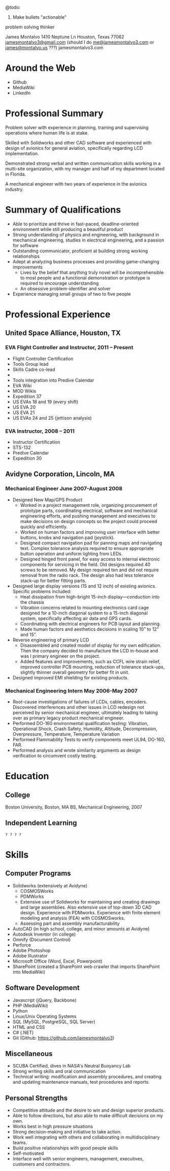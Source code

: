@todo:
  1. Make bullets "actionable"



problem solving thinker





James Montalvo
1410 Neptune Ln
Houston, Texas 77062
jamesmontalvo3@gmail.com (should I do me@jamesmontalvo3.com or james@montalvo.us ???)
jamesmontalvo3.com



Around the Web
==============

* Github
* MediaWiki
* LinkedIn

Professional Summary
====================

Problem solver with experience in planning, training and supervising operations where human life is at stake.

Skilled with Solidworks and other CAD software and experienced with design of avionics for general aviation, specifically regarding LCD implementation.

Demonstrated strong verbal and written communication skills working in a multi-site organization, with my manager and half of my department located in Florida.

A mechanical engineer with two years of experience in the avionics industry.


Summary of Qualifications
=========================

* Able to prioritize and thrive in fast-paced, deadline-oriented environment while still producing a beautiful product
* Strong understanding of physics and engineering, with background in mechanical engineering, studies in electrical engineering, and a passion for software
* Outstanding communicator, proficient at building strong working relationships
* Adept at analyzing business processes and providing game-changing improvements
  * Lives by the belief that anything truly novel will be incomprehensible to most people and a functional demonstration or prototype is required to encourage understanding
  * An obsessive problem-identifier and solver
* Experience managing small groups of two to five people


Professional Experience
=======================

United Space Alliance, Houston, TX
----------------------------------

### EVA Flight Controller and Instructor, 2011 – Present

* Flight Controller Certification
* Tools Group lead
* Skills Cadre co-lead
* 
* Tools integration into Predive Calendar
* EVA Wiki
* MOD Wikis
* Expedition 37
* US EVAs 18 and 19 (every shift)
* US EVA 20
* US EVA 21
* US EVAs 24 and 25 (jettison analysis)

### EVA Instructor, 2008 – 2011

* Instructor Certification
* STS-132
* Predive Calendar
* Expedition 30

Avidyne Corporation, Lincoln, MA
--------------------------------

### Mechanical Engineer June 2007-August 2008

* Designed New Map/GPS Product
  * Worked in a project management role, organizing procurement of prototype parts, coordinating electrical, software and mechanical engineering efforts, and pushing management and executives to make decisions on design concepts so the project could proceed quickly and efficiently.
  * Worked on human factors and improving user interface with better buttons, knobs and navigation pad (joystick).
  * Designed compact navigation pad for panning maps and navigating text. Complex tolerance analysis required to ensure appropriate button operation and uniform lighting from LEDs.
  * Designed hinged front panel, for easy access to internal electronic components for servicing in the field. Old designs required 40 screws to be removed. My design required ten and did not require removal from the radio rack. The design also had less tolerance stack-up for better fitting parts. 
* Designed large display versions (15 and 12 inch) of existing avionics. Specific problems included: 
  * Heat dissipation from high-bright 15-inch display—conduction into the chassis
  * Vibration concerns related to mounting electronics card cage designed for a 10-inch diagonal system to a 15-inch diagonal system, specifically affecting air data and GPS cards.
  * Coordinating with electrical engineers for PCB layout and planning.
  * Made human factors and aesthetics decisions in scaling 10” to 12” and 15”.
* Reverse engineering of primary LCD
  * Disassembled and created model of display for my own edification. Then the company decided to manufacture the LCD in-house and was I primary engineer on the project.
  * Added features and improvements, such as CCFL wire strain relief, improved controller PCB mounting, reduction of tolerance stack-ups, slightly thinner overall geometry for better fit in unit.
* Designed improved EMI shielding for existing products.

### Mechanical Engineering Intern May 2006-May 2007

* Root-cause investigations of failures of LCDs, cables, encoders. Discovered interferences and other issues in LCD redesign not perceived by senior mechanical engineer, ultimately leading to taking over as primary legacy product mechanical engineer.
* Performed DO-160 environmental qualification testing: Vibration, Operational Shock, Crash Safety, Humidity, Altitude, Decompression, Overpressure, Temperature, Temperature Variation
* Performed Flammability Tests to verify components meet UL94, DO-160, FAR.
* Performed analysis and wrote similarity arguments as design verification to circumvent costly testing.


Education
=========

College
-------

Boston University, Boston, MA
BS, Mechanical Engineering, 2007

Independent Learning
--------------------



	? ? ? ?



Skills
======

Computer Programs
-----------------

* Solidworks (extensively at Avidyne)
  * COSMOSWorks
  * PDMWorks
  * Extensive use of Solidworks for maintaining and creating drawings and large assemblies. Also extensive use of top-down 3D CAD design. Experience with PDMworks. Experience with finite element modeling and analysis (FEA) with COSMOSworks.
  * Assessing part and assembly manufacturability
* AutoCAD (in high school, college, and minor amounts at Avidyne)
* Autodesk Inventor (in college)
* Omnify (Document Control)
* Perforce
* Adobe Photoshop
* Adobe Illustrator
* Microsoft Office (Word, Excel, Powerpoint)
* SharePoint (created a SharePoint web crawler that imports SharePoint into MediaWiki)

Software Development
--------------------

* Javascript (jQuery, Backbone)
* PHP (MediaWiki)
* Python
* Linux/Unix Operating Systems
* SQL (MySQL, PostgreSQL, SQL Server)
* HTML and CSS
* C# (.NET)
* Git (Github: https://github.com/jamesmontalvo3)

Miscellaneous
-------------

* SCUBA Certified, dives in NASA's Neutral Buoyancy Lab
* Strong writing skills and oral communication
* Technical writing: modification and assembly procedures, and creating and updating maintenance manuals, test procedures and reports.

Personal Strengths
------------------

* Competitive attitude and the desire to win and design superior products.
* Able to follow directions, but also able to make difficult decisions on my own.
* Works best in high pressure situations
* Strong decision-making and initiative to take action.
* Work well integrating with others and collaborating in multidisciplinary teams.
* Build positive relationships with good people skills
* Self-motivated
* Interface well with senior engineers, management, executives, customers and contractors.

